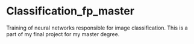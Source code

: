 # Classification_fp_master
Training of neural networks responsible for image classification. This is a part of my final project for my master degree.
